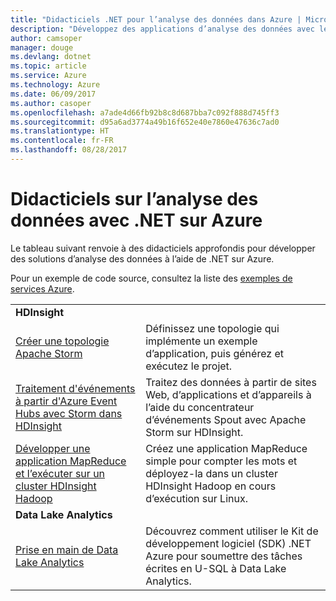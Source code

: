 ```yaml
---
title: "Didacticiels .NET pour l’analyse des données dans Azure | Microsoft Docs"
description: "Développez des applications d’analyse des données avec les services Microsoft Azure."
author: camsoper
manager: douge
ms.devlang: dotnet
ms.topic: article
ms.service: Azure
ms.technology: Azure
ms.date: 06/09/2017
ms.author: casoper
ms.openlocfilehash: a7ade4d66fb92b8c8d687bba7c092f888d745ff3
ms.sourcegitcommit: d95a6ad3774a49b16f652e40e7860e47636c7ad0
ms.translationtype: HT
ms.contentlocale: fr-FR
ms.lasthandoff: 08/28/2017
---
```

# <a name="data-analytics-tutorials-with-net-on-azure"></a>Didacticiels sur l’analyse des données avec .NET sur Azure

Le tableau suivant renvoie à des didacticiels approfondis pour développer des solutions d’analyse des données à l’aide de .NET sur Azure. 

Pour un exemple de code source, consultez la liste des [exemples de services Azure](https://azure.microsoft.com/resources/samples/?platform=dotnet).

| | |
|---|---|
| **HDInsight** | |
| [Créer une topologie Apache Storm][1] | Définissez une topologie qui implémente un exemple d’application, puis générez et exécutez le projet. | 
| [Traitement d'événements à partir d'Azure Event Hubs avec Storm dans HDInsight][2] | Traitez des données à partir de sites Web, d’applications et d’appareils à l’aide du concentrateur d’événements Spout avec Apache Storm sur HDInsight.
| [Développer une application MapReduce et l’exécuter sur un cluster HDInsight Hadoop][3] | Créez une application MapReduce simple pour compter les mots et déployez-la dans un cluster HDInsight Hadoop en cours d’exécution sur Linux. |
| **Data Lake Analytics** | |
| [Prise en main de Data Lake Analytics][4] | Découvrez comment utiliser le Kit de développement logiciel (SDK) .NET Azure pour soumettre des tâches écrites en U-SQL à Data Lake Analytics.|


[1]: /azure/hdinsight/hdinsight-storm-develop-csharp-event-hub-topology
[2]: /azure/hdinsight/hdinsight-storm-develop-csharp-visual-studio-topology
[3]: /azure/hdinsight/hdinsight-hadoop-dotnet-csharp-mapreduce-streaming
[4]: /azure/data-lake-analytics/data-lake-analytics-get-started-net-sdk